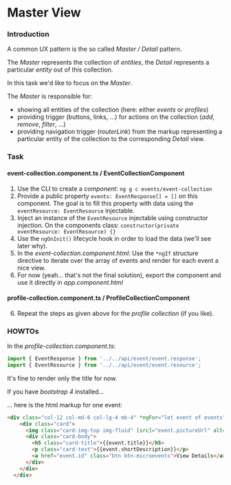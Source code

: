 Master View
===========

### Introduction

A common UX pattern is the so called _Master / Detail_ pattern.

The _Master_ represents the collection of _entities_, the _Detail_ represents a particular _entity_ out of this collection.

In this task we'd like to focus on the _Master_.

The _Master_ is responsible for:
- showing all entities of the collection (here: either _events_ or _profiles_)
- providing trigger (buttons, links, ...) for actions on the collection (_add_, _remove_, _filter_, ...)
- providing navigation trigger (_routerLink_) from the markup representing a particular entity of the collection to the corresponding _Detail_ view.

### Task

#### event-collection.component.ts / EventCollectionComponent

1. Use the CLI to create a _component_: `ng g c events/event-collection`
2. Provide a public property `events: EventResponse[] = []` on this component. The goal is to fill this property with data using the `eventResource: EventResource` injectable.
3. Inject an instance of the `EventResource` injectable using constructor injection. On the components class: `constructor(private eventResource: EventResource) {}`
4. Use the `ngOnInit()` lifecycle hook in order to load the data (we'll see later why).
5. In the _event-collection.component.html_: Use the `*ngIf` structure directive to iterate over the array of events and render for each event a nice view.
6. For now (yeah... that's not the final solution), export the component and use it directly in _app.component.html_

#### profile-collection.component.ts / ProfileCollectionComponent

6. Repeat the steps as given above for the _profile collection_ (if you like).

### HOWTOs

In the _profile-collection.component.ts_:

```ts
import { EventResponse } from '../../api/event/event.response';
import { EventResource } from '../../api/event/event.resource';
```

It's fine to render only the title for now.

If you have _bootstrap 4_ installed...

... here is the html markup for one event:

```html
<div class="col-12 col-md-6 col-lg-4 mb-4" *ngFor="let event of events">
    <div class="card">
      <img class="card-img-top img-fluid" [src]="event.pictureUrl" alt="Card image cap">
      <div class="card-body">
        <h5 class="card-title">{{event.title}}</h5>
        <p class="card-text">{{event.shortDescription}}</p>
        <a href="event.id" class="btn btn-microevents">View Details</a>
      </div>
    </div>
  </div>
```


